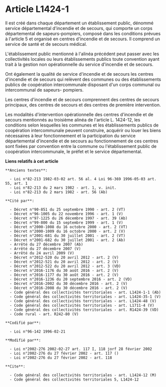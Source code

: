 # Article L1424-1

Il est créé dans chaque département un établissement public, dénommé service départemental d'incendie et de secours, qui
comporte un corps départemental de sapeurs-pompiers, composé dans les conditions prévues à l'article 5 et organisé en centres
d'incendie et de secours. Il comprend un service de santé et de secours médical.

L'établissement public mentionné à l'alinéa précédent peut passer avec les collectivités locales ou leurs établissements
publics toute convention ayant trait à la gestion non opérationnelle du service d'incendie et de secours.

Ont également la qualité de service d'incendie et de secours les centres d'incendie et de secours qui relèvent des communes
ou des établissements publics de coopération intercommunale disposant d'un corps communal ou intercommunal de sapeurs-
pompiers.

Les centres d'incendie et de secours comprennent des centres de secours principaux, des centres de secours et des centres de
première intervention.

Les modalités d'intervention opérationnelle des centres d'incendie et de secours mentionnés au troisième alinéa de l'article
L. 1424-12, les conditions selon lesquelles les communes et les établissements publics de coopération intercommunale peuvent
construire, acquérir ou louer les biens nécessaires à leur fonctionnement et la participation du service départemental
d'incendie et de secours au fonctionnement de ces centres sont fixées par convention entre la commune ou l'établissement
public de coopération intercommunale, le préfet et le service départemental.

**Liens relatifs à cet article**

	**Anciens textes**:

	  - Loi n°82-213 1982-03-02 art. 56 al. 4 Loi 96-369 1996-05-03 art. 55, art. 1
	  - Loi n°82-213 du 2 mars 1982 - art. 1, v. init.
	  - Loi n°82-213 du 2 mars 1982 - art. 56 (Ab)

	**Cité par**:

	  - Décret n°90-851 du 25 septembre 1990 - art. 2 (VT)
	  - Décret n°96-1005 du 22 novembre 1996 - art. 1 (V)
	  - Décret n°97-1225 du 26 décembre 1997 - art. 39 (Ab)
	  - Décret n°99-800 du 15 septembre 1999 - art. 1 (V)
	  - Décret n°2000-1008 du 16 octobre 2000 - art. 2 (VT)
	  - Décret n°2000-1009 du 16 octobre 2000 - art. 2 (V)
	  - Décret n°2001-681 du 30 juillet 2001 - art. 2 (VT)
	  - Décret n°2001-682 du 30 juillet 2001 - art. 2 (Ab)
	  - Arrêté du 27 décembre 2007 (Ab)
	  - Arrêté du 27 décembre 2007 (V)
	  - Arrêté du 24 avril 2009 (V)
	  - Décret n°2012-520 du 20 avril 2012 - art. 2 (V)
	  - Décret n°2012-521 du 20 avril 2012 - art. 2 (V)
	  - Décret n°2012-522 du 20 avril 2012 - art. 3 (VD)
	  - Décret n°2016-1176 du 30 août 2016 - art. 2 (V)
	  - Décret n°2016-1177 du 30 août 2016 - art. 2 (V)
	  - Décret n°2016-1236 du 20 septembre 2016 - art. 2 (VD)
	  - Décret n°2016-2002 du 30 décembre 2016 - art. 2 (V)
	  - Décret n°2016-2008 du 30 décembre 2016 - art. 2 (V)
	  - Code général des collectivités territoriales - art. L1424-1-1 (Ab)
	  - Code général des collectivités territoriales - art. L1424-35-1 (V)
	  - Code général des collectivités territoriales - art. L1424-48 (V)
	  - Code général des collectivités territoriales - art. L1711-4 (V)
	  - Code général des collectivités territoriales - art. R1424-39 (VD)
	  - Code rural - art. R242-80 (V)

	**Codifié par**:

	  - Loi n°96-142 1996-02-21

	**Modifié par**:

	  - Loi n°2002-276 2002-02-27 art. 117 I, 118 jorf 28 février 2002
	  - Loi n°2002-276 du 27 février 2002 - art. 117 ()
	  - Loi n°2002-276 du 27 février 2002 - art. 118

	**Cite**:

	  - Code général des collectivités territoriales - art. L1424-12 (M)
	  - Code général des collectivités territoriales 5, L1424-12
